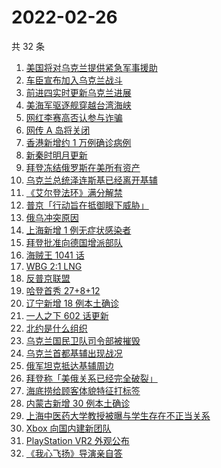 # 2022-02-26

共 32 条

<!-- BEGIN -->
<!-- 最后更新时间 Sat Feb 26 2022 20:14:32 GMT+0800 (China Standard Time) -->

1. [美国将对乌克兰提供紧急军事援助](https://www.zhihu.com/search?q=俄罗斯乌克兰)
1. [车臣宣布加入乌克兰战斗](https://www.zhihu.com/search?q=车臣)
1. [前进四实时更新乌克兰进展](https://www.zhihu.com/search?q=前进四)
1. [美海军驱逐舰穿越台湾海峡](https://www.zhihu.com/search?q=美海军驱逐舰)
1. [网红李赛高否认参与诈骗](https://www.zhihu.com/search?q=李赛高)
1. [网传 A 岛将关闭](https://www.zhihu.com/search?q=a岛)
1. [香港新增约 1 万例确诊病例](https://www.zhihu.com/search?q=香港疫情)
1. [新秦时明月更新](https://www.zhihu.com/search?q=新秦时明月)
1. [拜登冻结俄罗斯在美所有资产](https://www.zhihu.com/search?q=美国俄罗斯)
1. [乌克兰总统泽连斯基已经离开基辅](https://www.zhihu.com/search?q=乌克兰总统)
1. [《艾尔登法环》满分解禁](https://www.zhihu.com/search?q=艾尔登法环)
1. [普京「行动旨在抵御眼下威胁」](https://www.zhihu.com/search?q=普京讲话)
1. [俄乌冲突原因](https://www.zhihu.com/search?q=俄乌冲突原因)
1. [上海新增 1 例无症状感染者](https://www.zhihu.com/search?q=上海疫情)
1. [拜登批准向德国增派部队](https://www.zhihu.com/search?q=美国总统拜登)
1. [海贼王 1041 话](https://www.zhihu.com/search?q=海贼王)
1. [WBG 2:1 LNG](https://www.zhihu.com/search?q=wbg)
1. [反普京联盟](https://www.zhihu.com/search?q=反普京联盟)
1. [哈登首秀 27+8+12](https://www.zhihu.com/search?q=哈登)
1. [辽宁新增 18 例本土确诊](https://www.zhihu.com/search?q=辽宁新增)
1. [一人之下 602 话更新](https://www.zhihu.com/search?q=一人之下)
1. [北约是什么组织](https://www.zhihu.com/search?q=北约是什么组织)
1. [乌克兰国民卫队司令部被摧毁](https://www.zhihu.com/search?q=乌克兰国民卫队司令部)
1. [乌克兰首都基辅出现战况](https://www.zhihu.com/search?q=俄罗斯乌克兰)
1. [俄军坦克抵达基辅周边](https://www.zhihu.com/search?q=俄罗斯乌克兰)
1. [拜登称「美俄关系已经完全破裂」](https://www.zhihu.com/search?q=美俄)
1. [海底捞给顾客体貌特征打标签](https://www.zhihu.com/search?q=海底捞)
1. [内蒙古新增 30 例本土确诊](https://www.zhihu.com/search?q=内蒙古新增)
1. [上海中医药大学教授被曝与学生存在不正当关系](https://www.zhihu.com/search?q=上海中医药大学)
1. [Xbox 向国内建新团队](https://www.zhihu.com/search?q=xbox)
1. [PlayStation VR2 外观公布](https://www.zhihu.com/search?q=PlayStation)
1. [《我心飞扬》导演亲自答](https://www.zhihu.com/search?q=我心飞扬)

<!-- END -->
